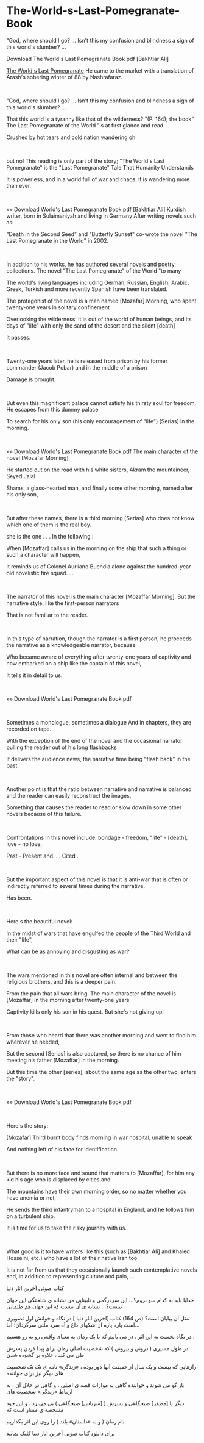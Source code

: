 # The-World-s-Last-Pomegranate-Book
"God, where should I go? ... Isn't this my confusion and blindness a sign of this world's slumber? ...

Download The World's Last Pomegranate Book pdf [Bakhtiar Ali]

[The World's Last Pomegranate](https://mokas.ir/%D8%AF%D8%A7%D9%86%D9%84%D9%88%D8%AF-%DA%A9%D8%AA%D8%A7%D8%A8-%D8%A2%D8%AE%D8%B1%DB%8C%D9%86-%D8%A7%D9%86%D8%A7%D8%B1-%D8%AF%D9%86%DB%8C%D8%A7-%D8%A8%D8%AE%D8%AA%DB%8C%D8%A7%D8%B1-%D8%B9%D9%84%DB%8C/)
He came to the market with a translation of Arash's sobering winter of 88 by Nashrafaraz.

 

"God, where should I go? ... Isn't this my confusion and blindness a sign of this world's slumber? ...

That this world is a tyranny like that of the wilderness? ”(P. 164); the book“ The Last Pomegranate of the World ”is at first glance and read

Crushed by hot tears and cold nation wandering oh

 

but no! This reading is only part of the story; "The World's Last Pomegranate" is the "Last Pomegranate" Tale That Humanity Understands

It is powerless, and in a world full of war and chaos, it is wandering more than ever.

 

»» Download World's Last Pomegranate Book pdf
[Bakhtiar Ali] Kurdish writer, born in Sulaimaniyah and living in Germany
After writing novels such as:

"Death in the Second Seed" and "Butterfly Sunset" co-wrote the novel "The Last Pomegranate in the World" in 2002.

 

In addition to his works, he has authored several novels and poetry collections. The novel "The Last Pomegranate" of the World "to many

The world's living languages ​​including German, Russian, English, Arabic, Greek, Turkish and more recently Spanish have been translated.

The protagonist of the novel is a man named [Mozafar] Morning, who spent twenty-one years in solitary confinement

Overlooking the wilderness, it is out of the world of human beings, and its days of "life" with only the sand of the desert and the silent [death]

It passes.

 

Twenty-one years later, he is released from prison by his former commander (Jacob Pobar) and in the middle of a prison

Damage is brought.

 

But even this magnificent palace cannot satisfy his thirsty soul for freedom. He escapes from this dummy palace

To search for his only son (his only encouragement of "life") [Serias] in the morning.

 

»» Download World's Last Pomegranate Book pdf
The main character of the novel [Mozafar Morning]
 

He started out on the road with his white sisters, Akram the mountaineer, Seyed Jalal

Shams, a glass-hearted man, and finally some other morning, named after his only son,

 

But after these names, there is a third morning [Serias] who does not know which one of them is the real boy.

she is the one . . .
In the following :
 

When [Mozaffar] calls us in the morning on the ship that such a thing or such a character will happen,

It reminds us of Colonel Aurliano Buendia alone against the hundred-year-old novelistic fire squad. . .

 

The narrator of this novel is the main character [Mozaffar Morning]. But the narrative style, like the first-person narrators

That is not familiar to the reader.

 

In this type of narration, though the narrator is a first person, he proceeds the narrative as a knowledgeable narrator, because

Who became aware of everything after twenty-one years of captivity and now embarked on a ship like the captain of this novel,

It tells it in detail to us.

 

»» Download World's Last Pomegranate Book pdf

 

Sometimes a monologue, sometimes a dialogue
And in chapters, they are recorded on tape.

With the exception of the end of the novel and the occasional narrator pulling the reader out of his long flashbacks

It delivers the audience news, the narrative time being "flash back" in the past.

 

Another point is that the ratio between narrative and narrative is balanced and the reader can easily reconstruct the images,

Something that causes the reader to read or slow down in some other novels because of this failure.

 

Confrontations in this novel include: bondage - freedom, "life" - [death], love - no love,

Past - Present and. . . Cited .

 

But the important aspect of this novel is that it is anti-war that is often or indirectly referred to several times during the narrative.

Has been.

 

Here's the beautiful novel:
 

In the midst of wars that have engulfed the people of the Third World and their "life",

What can be as annoying and disgusting as war?

 

The wars mentioned in this novel are often internal and between the religious brothers, and this is a deeper pain.

From the pain that all wars bring. The main character of the novel is [Mozaffar] in the morning after twenty-one years

Captivity kills only his son in his quest. But she's not giving up!

 

From those who heard that there was another morning and went to find him wherever he needed,

But the second [Serias] is also captured, so there is no chance of him meeting his father [Mozaffar] in the morning.

But this time the other [series], about the same age as the other two, enters the "story".

 

»» Download World's Last Pomegranate Book pdf

 

Here's the story:
 

[Mozafar] Third burnt body finds morning in war hospital, unable to speak

And nothing left of his face for identification.

 

But there is no more face and sound that matters to [Mozaffar], for him any kid his age who is displaced by cities and

The mountains have their own morning order, so no matter whether you have anemia or not,

He sends the third infantryman to a hospital in England, and he follows him on a turbulent ship.

It is time for us to take the risky journey with us.

 

What good is it to have writers like this (such as [Bakhtiar Ali] and Khaled Hosseini, etc.) who have a lot of their native Iran too

It is not far from us that they occasionally launch such contemplative novels and, in addition to representing culture and pain, ...

<p style="text-align:right">

کتاب صوتی آخرین انار دنیا
 
 خدایا باید به کدام سو بروم؟… این سردرگمی و نابینایی من نشانه ي شلختگی این جهان نیست؟… نشانه ی آن نیست که این جهان هم ظلماتی 
 
 مثل آن بیابان است؟  (ص 164)  كتاب [آخرین انار دنیا ] در نگاه و خوانش اول تصویری است پاره پاره از اشکهای داغ و آه سرد ملتی سرگردان؛ اما…
 
 در نگاه نخست به این اثر ، در می یابیم که با یک رمان به معنای واقعی رو به رو هستیم .

در طول مسیری ( درونی و بیرونی ) که شخصیت اصلی رمان برای پیدا کردن پسرش طی می کند ، علاوه بر گشوده شدن

رازهایی که بیست و یک سال از حقیقت آنها دور بوده ، «زندگی» نامه ی تک تک شخصیت های دیگر نیز برای خواننده

باز گو می شوند و خواننده گاهی به موازات قصه ی اصلی ، و گاهی در خلال آن ، به ارتباط «زندگی» شخصیت های

دیگر با [مظفر] صبحگاهی و پسرش ( [سریاس] صبحگاهی ) پی می‌برد ، و این خود مشخصه‌ای ممتاز است که

نام رمان ( و نه «داستان» بلند ) را روی این اثر بگذاریم.

 [برای دانلود کتاب صوتی آخرین انار دنیا کلیک نمایید](https://mokas.ir/%D8%AF%D8%A7%D9%86%D9%84%D9%88%D8%AF-%DA%A9%D8%AA%D8%A7%D8%A8-%D8%A2%D8%AE%D8%B1%DB%8C%D9%86-%D8%A7%D9%86%D8%A7%D8%B1-%D8%AF%D9%86%DB%8C%D8%A7-%D8%A8%D8%AE%D8%AA%DB%8C%D8%A7%D8%B1-%D8%B9%D9%84%DB%8C/)
 
 </p>
